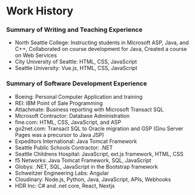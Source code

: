 # Work History

### Summary of Writing and Teaching Experience

* North Seattle College: Instructing students in Microsoft ASP, Java, and C++, Collaborated on course development for Java, Created a course on Web Services
* City University of Seattle: HTML, CSS, JavaScript
* Seattle University: Vue.js, HTML, CSS, JavaScript

### Summary of Software Development Experience

* Boeing: Personal Computer Application and training
* REI: IBM Point of Sale Programming
* Attachmate: Business reporting with Microsoft Transact SQL
* Microsoft Contractor: Database Administration
* fine.com: HTML, CSS, JavaScript, and ASP
* go2net.com: Transact SQL to Oracle migration and GSP (Gnu Server Pages was a precursor to Java JSP)
* Expeditors International: Java Tomcat Framework
* Seattle Public Schools Contractor: .NET
* Seattle Childrens Hospital: JavaScript, ext.js framework, HTML, CSS
* f5 Networks: Java Tomcat Framework,  SQL, JavaScript
* Globys: .NET, SQL, JavaScript in the Bootstrap framework
* Schweitzer Engineering Labs: Angular
* Cloudinary: Node.js, Python, Java, JavaScript, APIs, Webhooks
* HDR Inc: C# and .net core, React, Nextjs

###



